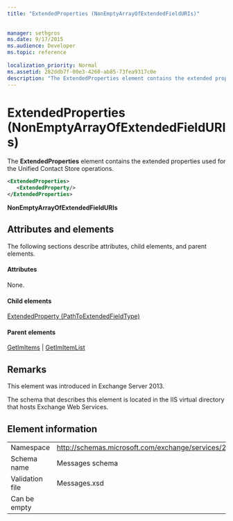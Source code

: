 ```yaml
---
title: "ExtendedProperties (NonEmptyArrayOfExtendedFieldURIs)"
 
 
manager: sethgros
ms.date: 9/17/2015
ms.audience: Developer
ms.topic: reference
 
localization_priority: Normal
ms.assetid: 282ddb7f-00e3-4260-ab85-73fea9317c0e
description: "The ExtendedProperties element contains the extended properties used for the Unified Contact Store operations."
---
```


# ExtendedProperties (NonEmptyArrayOfExtendedFieldURIs)

The **ExtendedProperties** element contains the extended properties used for the Unified Contact Store operations. 
  
```XML
<ExtendedProperties>
   <ExtendedProperty/>
</ExtendedProperties>
```

 **NonEmptyArrayOfExtendedFieldURIs**
## Attributes and elements

The following sections describe attributes, child elements, and parent elements.
  
#### Attributes

None.
  
#### Child elements

[ExtendedProperty (PathToExtendedFieldType)](extendedproperty-pathtoextendedfieldtype.md)
  
#### Parent elements

[GetImItems](getimitems.md) | [GetImItemList](getimitemlist.md)
  
## Remarks

This element was introduced in Exchange Server 2013.
  
The schema that describes this element is located in the IIS virtual directory that hosts Exchange Web Services.
  
## Element information

|||
|:-----|:-----|
|Namespace  <br/> |http://schemas.microsoft.com/exchange/services/2006/messages  <br/> |
|Schema name  <br/> |Messages schema  <br/> |
|Validation file  <br/> |Messages.xsd  <br/> |
|Can be empty  <br/> ||
   

